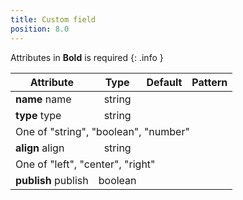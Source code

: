 ```yaml
---
title: Custom field
position: 8.0
---
```

Attributes in **Bold** is required
{: .info }
<table>
<thead>
<th>Attribute</th>
<th style="text-align: center">Type</th>
<th style="text-align: center">Default</th>
<th style="text-align: center">Pattern</th>
</thead>
<tbody>
<tr>
<td id="custom_field_name">
<strong>name</strong>
<span class="searchable">name</span></td>
<td style="text-align: center">string</td>
<td style="text-align: center"></td>
<td></td>
</tr>
<tr>
<td id="custom_field_type">
<strong>type</strong>
<span class="searchable">type</span></td>
<td style="text-align: center">string</td>
<td style="text-align: center"></td>
<td></td>
</tr>
<tr>
<td colspan="5">One of "string", "boolean", "number"</td>
</tr>
<tr>
<td id="custom_field_align">
<strong>align</strong>
<span class="searchable">align</span></td>
<td style="text-align: center">string</td>
<td style="text-align: center"></td>
<td></td>
</tr>
<tr>
<td colspan="5">One of "left", "center", "right"</td>
</tr>
<tr>
<td id="custom_field_publish">
<strong>publish</strong>
<span class="searchable">publish</span></td>
<td style="text-align: center">boolean</td>
<td style="text-align: center"></td>
<td></td>
</tr>
</tbody>
</table>